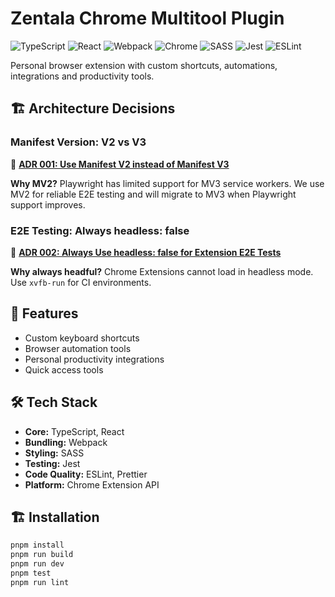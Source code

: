 # Zentala Chrome Multitool Plugin

![TypeScript](https://img.shields.io/badge/-TypeScript-3178C6?logo=typescript&logoColor=white)
![React](https://img.shields.io/badge/-React-61DAFB?logo=react&logoColor=black)
![Webpack](https://img.shields.io/badge/-Webpack-8DD6F9?logo=webpack&logoColor=black)
![Chrome](https://img.shields.io/badge/-Chrome_Extension-4285F4?logo=googlechrome&logoColor=white)
![SASS](https://img.shields.io/badge/-SASS-CC6699?logo=sass&logoColor=white)
![Jest](https://img.shields.io/badge/-Jest-C21325?logo=jest&logoColor=white)
![ESLint](https://img.shields.io/badge/-ESLint-4B32C3?logo=eslint&logoColor=white)

Personal browser extension with custom shortcuts, automations, integrations and productivity tools.

## 🏗️ Architecture Decisions

### Manifest Version: V2 vs V3
📄 **[ADR 001: Use Manifest V2 instead of Manifest V3](ADR/001-manifest-v2-over-v3.md)**

**Why MV2?** Playwright has limited support for MV3 service workers. We use MV2 for reliable E2E testing and will migrate to MV3 when Playwright support improves.

### E2E Testing: Always headless: false
📄 **[ADR 002: Always Use headless: false for Extension E2E Tests](ADR/002-always-headless-false-for-extension-testing.md)**

**Why always headful?** Chrome Extensions cannot load in headless mode. Use `xvfb-run` for CI environments.

## 🚀 Features

- Custom keyboard shortcuts
- Browser automation tools
- Personal productivity integrations
- Quick access tools

## 🛠️ Tech Stack

- **Core:** TypeScript, React
- **Bundling:** Webpack
- **Styling:** SASS
- **Testing:** Jest
- **Code Quality:** ESLint, Prettier
- **Platform:** Chrome Extension API

## 🏗️ Installation

```bash
pnpm install
pnpm run build
pnpm run dev
pnpm test
pnpm run lint
```